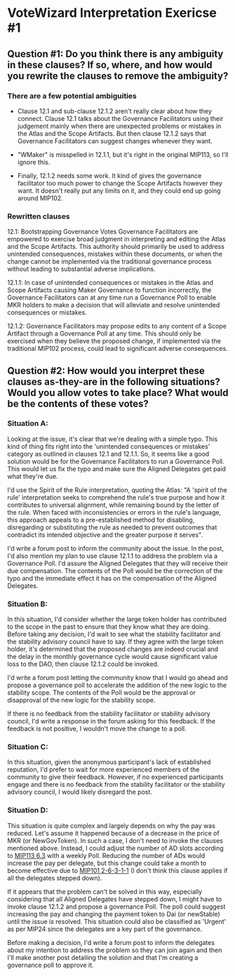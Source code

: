 # VoteWizard Interpretation Exericse #1

## Question #1: Do you think there is any ambiguity in these clauses? If so, where, and how would you rewrite the clauses to remove the ambiguity?

### There are a few potential ambiguities

- Clause 12.1 and sub-clause 12.1.2 aren't really clear about how they connect. Clause 12.1 talks about the Governance Facilitators using their judgement mainly when there are unexpected problems or mistakes in the Atlas and the Scope Artifacts. But then clause 12.1.2 says that Governance Facilitators can suggest changes whenever they want.

- "WMaker" is misspelled in 12.1.1, but it's right in the original MIP113, so I'll ignore this.

- Finally, 12.1.2 needs some work. It kind of gives the governance facilitator too much power to change the Scope Artifacts however they want. It doesn't really put any limits on it, and they could end up going around MIP102.

### Rewritten clauses

12.1: Bootstrapping Governance Votes
Governance Facilitators are empowered to exercise broad judgment in interpreting and editing the Atlas and the Scope Artifacts. This authority should primarily be used to address unintended consequences, mistakes within these documents, or when the change cannot be implemented via the traditional governance process without leading to substantial adverse implications.

12.1.1: In case of unintended consequences or mistakes in the Atlas and Scope Artifacts causing Maker Governance to function incorrectly, the Governance Facilitators can at any time run a Governance Poll to enable MKR holders to make a decision that will alleviate and resolve unintended consequences or mistakes.

12.1.2: Governance Facilitators may propose edits to any content of a Scope Artifact through a Governance Poll at any time. This should only be exercised when they believe the proposed change, if implemented via the traditional MIP102 process, could lead to significant adverse consequences.

## Question #2: How would you interpret these clauses as-they-are in the following situations? Would you allow votes to take place? What would be the contents of these votes?

### Situation A:

Looking at the issue, it's clear that we're dealing with a simple typo. This kind of thing fits right into the 'unintended consequences or mistakes' category as outlined in clauses 12.1 and 12.1.1. So, it seems like a good solution would be for the Governance Facilitators to run a Governance Poll. This would let us fix the typo and make sure the Aligned Delegates get paid what they're due.

I'd use the Spirit of the Rule interpretation, quoting the Atlas: "A 'spirit of the rule' interpretation seeks to comprehend the rule's true purpose and how it contributes to universal alignment, while remaining bound by the letter of the rule. When faced with inconsistencies or errors in the rule's language, this approach appeals to a pre-established method for disabling, disregarding or substituting the rule as needed to prevent outcomes that contradict its intended objective and the greater purpose it serves".

I'd write a forum post to inform the community about the issue. In the post, I'd also mention my plan to use clause 12.1.1 to address the problem via a Governance Poll. I'd assure the Aligned Delegates that they will receive their due compensation. The contents of the Poll would be the correction of the typo and the immediate effect it has on the compensation of the Aligned Delegates.

### Situation B:

In this situation, I'd consider whether the large token holder has contributed to the scope in the past to ensure that they know what they are doing. Before taking any decision, I'd wait to see what the stability facilitator and the stability advisory council have to say. If they agree with the large token holder, it's determined that the proposed changes are indeed crucial and the delay in the monthly governance cycle would cause significant value loss to the DAO, then clause 12.1.2 could be invoked.

I'd write a forum post letting the community know that I would go ahead and propose a governance poll to accelerate the addition of the new logic to the stability scope. The contents of the Poll would be the approval or disapproval of the new logic for the stability scope.

If there is no feedback from the stability facilitator or  stability advisory council, I'd write a response in the forum asking for this feedback. If the feedback is not positive, I wouldn't move the change to a poll.

### Situation C:

In this situation, given the anonymous participant's lack of established reputation, I'd prefer to wait for more experienced members of the community to give their feedback. However, if no experienced participants engage and there is no feedback from the stability facilitator or the stability advisory council, I would likely disregard the post.

### Situation D:

This situation is quite complex and largely depends on why the pay was reduced. Let's assume it happened because of a decrease in the price of MKR (or NewGovToken). In such a case, I don't need to invoke the clauses mentioned above. Instead, I could adjust the number of AD slots according to [MIP113 6.3](https://mips.makerdao.com/mips/details/MIP113#6-3-prime-delegate-and-reserve-delegate-slots) with a weekly Poll. Reducing the number of ADs would increase the pay per delegate, but this change could take a month to become effective due to [MIP101 2-6-3-1-1](https://mips.makerdao.com/mips/details/MIP101#2-6-3-1-1) (I don't think this clause applies if all the delegates stepped down).

If it appears that the problem can't be solved in this way, especially considering that all Aligned Delegates have stepped down, I might have to invoke clause 12.1.2 and propose a governance Poll. The poll could suggest increasing the pay and changing the payment token to Dai (or newStable) until the issue is resolved. This situation could also be classified as 'Urgent' as per MIP24 since the delegates are a key part of the governance.

Before making a decision, I'd write a forum post to inform the delegates about my intention to address the problem so they can join again and then I'll make another post detailing the solution and that I'm creating a governance poll to approve it.

